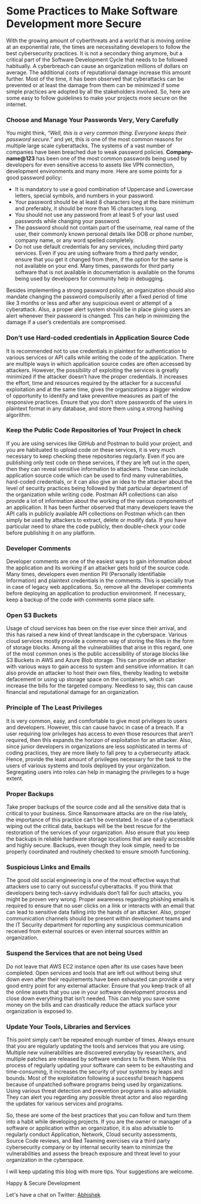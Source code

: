 # Some Practices to Make Software Development more Secure

With the growing amount of cyberthreats and a world that is moving online at an exponential rate, the times are necessitating developers to follow the best cybersecurity practices. It is not a secondary thing anymore, but a critical part of the Software Development Cycle that needs to be followed habitually. A cyberbreach can cause an organization millions of dollars on average. The additional costs of reputational damage increase this amount further. Most of the time, it has been observed that cyberattacks can be prevented or at least the damage from them can be minimized if some simple practices are adopted by all the stakeholders involved. So, here are some easy to follow guidelines to make your projects more secure on the internet.
### Choose and Manage Your Passwords Very, Very Carefully
You might think, _“Well, this is a very common thing. Everyone keeps their password secure.”_ and yet, this is one of the most common reasons for multiple large scale cyberattacks. The systems of a vast number of companies have been breached due to weak password policies. **Company-name@123** has been one of the most common passwords being used by developers for even sensitive access to assets like VPN connection, development environments and many more.
Here are some points for a good password policy:
- It is mandatory to use a good combination of Uppercase and Lowercase letters, special symbols, and numbers in your password.
- Your password should be at least 8 characters long at the bare minimum and preferably, it should be more than 16 characters long.
- You should not use any password from at least 5 of your last used passwords while changing your password.
- The password should not contain part of the username, real name of the user, their commonly known personal details like DOB or phone number, company name, or any word spelled completely.
- Do not use default credentials for any services, including third party services. Even if you are using software from a third party vendor, ensure that you get it changed from them, if the option for the same is not available on your end. Many times, passwords for third party software that is not available in documentation is available on the forums being used by developers for community help in debugging.

Besides implementing a strong password policy, an organization should also mandate changing the password compulsorily after a fixed period of time like 3 months or less and after any suspicious event or attempt of a cyberattack. Also, a proper alert system should be in place giving users an alert whenever their password is changed. This can help in minimizing the damage if a user’s credentials are compromised.

### Don’t use Hard-coded credentials in Application Source Code
It is recommended not to use credentials in plaintext for authentication to various services or API calls while writing the code of the application. There are multiple ways in which application source codes are often accessed by attackers. However, the possibility of exploiting the services is greatly minimized if the attacker doesn’t have the proper credentials. It increases the effort, time and resources required by the attacker for a successful exploitation and at the same time, gives the organizations a bigger window of opportunity to identify and take preventive measures as part of the responsive practices. Ensure that you don’t store passwords of the users in plaintext format in any database, and store them using a strong hashing algorithm.

###	Keep the Public Code Repositories of Your Project In check
If you are using services like GitHub and Postman to build your project, and you are habituated to upload code on these services, it is very much necessary to keep checking these repositories regularly. Even if you are publishing only test code on these services, if they are left out in the open, then they can reveal sensitive information to attackers. These can include application source code which can be used to find many vulnerabilities, hard-coded credentials, or it can also give an idea to the attacker about the level of security practices being followed by that particular department of the organization while writing code.
Postman API collections can also provide a lot of information about the working of the various components of an application. It has been further observed that many developers leave the API calls in publicly available API collections on Postman which can then simply be used by attackers to extract, delete or modify data.
If you have particular need to share the code publicly, then double-check your code before publishing it on any platform.

###	Developer Comments
Developer comments are one of the easiest ways to gain information about the application and its working if an attacker gets hold of the source code. Many times, developers even mention PII (Personally Identifiable Information) and plaintext credentials in the comments. This is specially true in case of legacy web applications. So, remove all the developer comments before deploying an application to production environment. If necessary, keep a backup of the code with comments some place safe.

###	Open S3 Buckets
Usage of cloud services has been on the rise ever since their arrival, and this has raised a new kind of threat landscape in the cyberspace. Various cloud services mostly provide a common way of storing the files in the form of storage blocks. Among all the vulnerabilities that arise in this regard, one of the most common ones is the public accessibility of storage blocks like S3 Buckets in AWS and Azure Blob storage. This can provide an attacker with various ways to gain access to system and sensitive information. It can also provide an attacker to host their own files, thereby leading to website defacement or using up storage space on the containers, which can increase the bills for the targeted company. Needless to say, this can cause financial and reputational damage for an organization.

###	Principle of The Least Privileges
It is very common, easy, and comfortable to give most privileges to users and developers. However, this can cause havoc in case of a breach. If a user requiring low privileges has access to even those resources that aren’t required, then this expands the horizon of exploitation for an attacker. Also, since junior developers in organizations are less sophisticated in terms of coding practices, they are more likely to fall prey to a cybersecurity attack. Hence, provide the least amount of privileges necessary for the task to the users of various systems and tools deployed by your organization.
Segregating users into roles can help in managing the privileges to a huge extent.

###	Proper Backups
Take proper backups of the source code and all the sensitive data that is critical to your business. Since Ransomware attacks are on the rise lately, the importance of this practice can’t be overstated. In case of a cyberattack wiping out the critical data, backups will be the best rescue for the restoration of the services of your organization. Also ensure that you keep the backups in reliable hardware storage locations that are easily accessible and highly secure. Backups, even though they look simple, need to be properly coordinated and routinely checked to ensure smooth functioning.

###	Suspicious Links and Emails
The good old social engineering is one of the most effective ways that attackers use to carry out successful cyberattacks. If you think that developers being tech-savvy individuals don’t fall for such attacks, you might be proven very wrong. Proper awareness regarding phishing emails is required to ensure that no user clicks on a link or interacts with an email that can lead to sensitive data falling into the hands of an attacker. Also, proper communication channels should be present within development teams and the IT Security department for reporting any suspicious communication received from external sources or even internal sources within an organization.

###	Suspend the Services that are not being Used
Do not leave that AWS EC2 instance open after its use cases have been completed. Open services and tools that are left out without being shut down even after their requirements have been exhausted can provide a very good entry point for any external attacker. Ensure that you keep track of all the online assets that you use in your software development process and close down everything that isn’t needed. This can help you save some money on the bills and can drastically reduce the attack surface your organization is exposed to.

###	Update Your Tools, Libraries and Services
This point simply can’t be repeated enough number of times. Always ensure that you are regularly updating the tools and services that you are using. Multiple new vulnerabilities are discovered everyday by researchers, and multiple patches are released by software vendors to fix them. While this process of regularly updating your software can seem to be exhausting and time-consuming, it increases the security of your systems by leaps and bounds. Most of the exploitation following a successful breach happens because of unpatched software programs being used by organizations. Using various threat detection and prevention programs is also advisable. They can alert you regarding any possible threat actor and also regarding the updates for various services and programs.

So, these are some of the best practices that you can follow and turn them into a habit while developing projects. If you are the owner or manager of a software or application within an organization, it is also advisable to regularly conduct Application, Network, Cloud security assessments, Source Code reviews, and Red Teaming exercises via a third party cybersecurity company or by internal security team to minimize the vulnerabilities and assess the breach exposure and threat level to your organization in the cyberspace.

I will keep updating this blog with more tips. Your suggestions are welcome.

Happy & Secure Development

Let's have a chat on Twitter:
[Abhishek](https://twitter.com/abhibhati4u)
